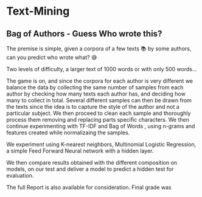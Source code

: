 # Text-Mining
## Bag of Authors - Guess Who wrote this?

The premise is simple, given a corpora of a few texts :books: by some authors, can you predict who wrote what? :sweat_smile:

Two levels of difficulty, a larger text of 1000 words or with only 500 words...

The game is on, and since the corpora for each author is very different we balance the data by collecting the same number of samples from each author by checking how many texts each author has, and deciding how many to collect in total.
Several different samples can then be drawn from the texts since the idea is to capture the style of the author and not a particular subject.
We then proceed to clean each sample and thoroughly process them removing and replacing parts specific characters.
We then continue experimenting with TF-IDF and Bag of Words , using n-grams and features created while normalizaing the samples.

We experiment using K-nearest neighbors, Multinomial Logistic Regression, a simple Feed Forward Neural network with a hidden layer.

We then compare results obtained with the different composition on models, on our test and deliver a model to predict a hidden test for evaluation.

The full Report is also available for consideration.
Final grade was 
